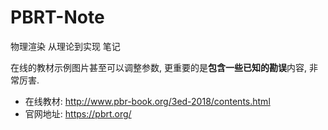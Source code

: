 # PBRT-Note

物理渲染 从理论到实现 笔记

在线的教材示例图片甚至可以调整参数, 更重要的是**包含一些已知的勘误**内容, 非常厉害.

- 在线教材: http://www.pbr-book.org/3ed-2018/contents.html
- 官网地址: https://pbrt.org/